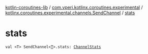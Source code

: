 [kotlin-coroutines-lib](../../index.md) / [com.vperi.kotlinx.coroutines.experimental](../index.md) / [kotlinx.coroutines.experimental.channels.SendChannel](index.md) / [stats](./stats.md)

# stats

`val <T> SendChannel<`[`T`](stats.md#T)`>.stats: `[`ChannelStats`](../-channel-stats/index.md)